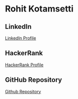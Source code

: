 # Rohit Kotamsetti

## LinkedIn
[LinkedIn Profile](https://www.linkedin.com/in/rohit-kotamsetti-b9113b288/)

## HackerRank
[HackerRank Profile](https://www.hackerrank.com/profile/rohit_12205208)

## GitHub Repository
[Github Repository](https://github.com/your-github-username)
